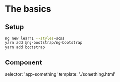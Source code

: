 # The basics

## Setup

```bash
ng new learn1 --styles=scss
yarn add @ng-bootstrap/ng-bootstrap
yarn add bootstrap
```

## Component

selector: 'app-something'
template: './something.html'
